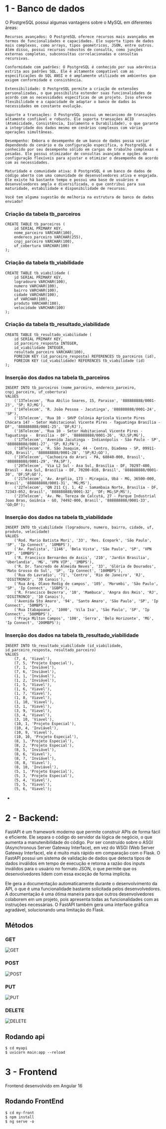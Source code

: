 # 1 - Banco de dados
O PostgreSQL possui algumas vantagens sobre o MySQL em diferentes áreas:

    Recursos avançados: O PostgreSQL oferece recursos mais avançados em termos de funcionalidades e capacidades. Ele suporta tipos de dados mais complexos, como arrays, tipos geométricos, JSON, entre outros. Além disso, possui recursos robustos de consulta, como junções externas completas, subconsultas correlacionadas e consultas recursivas.

    Conformidade com padrões: O PostgreSQL é conhecido por sua aderência estrita aos padrões SQL. Ele é altamente compatível com as especificações do SQL ANSI e é amplamente utilizado em ambientes que exigem conformidade e consistência.

    Extensibilidade: O PostgreSQL permite a criação de extensões personalizadas, o que possibilita estender suas funcionalidades de acordo com as necessidades específicas de um projeto. Isso oferece flexibilidade e a capacidade de adaptar o banco de dados às necessidades em constante evolução.

    Suporte a transações: O PostgreSQL possui um mecanismo de transações altamente confiável e robusto. Ele suporta transações ACID (Atomicidade, Consistência, Isolamento e Durabilidade), o que garante a integridade dos dados mesmo em cenários complexos com várias operações simultâneas.

    Desempenho: Embora o desempenho de um banco de dados possa variar dependendo do cenário e da configuração específica, o PostgreSQL é conhecido por seu desempenho sólido em cargas de trabalho complexas e pesadas. Ele possui otimizador de consultas avançado e opções de configuração flexíveis para ajustar e otimizar o desempenho de acordo com as necessidades.

    Maturidade e comunidade ativa: O PostgreSQL é um banco de dados de código aberto com uma comunidade de desenvolvedores ativa e engajada. Ele existe há bastante tempo e possui uma base de usuários e desenvolvedores ampla e diversificada, o que contribui para sua maturidade, estabilidade e disponibilidade de recursos.

    Você tem alguma sugestão de melhoria na estrutura de banco de dados enviado?
        

### Criação da tabela tb_parceiros
```
CREATE TABLE tb_parceiros (
    id SERIAL PRIMARY KEY,
    nome_parceiro VARCHAR(100),
    endereco_parceiro VARCHAR(255),
    cnpj_parceiro VARCHAR(100),
    uf_cobertura VARCHAR(100)
);
```
### Criação da tabela tb_viabilidade 
```
CREATE TABLE tb_viabilidade (
    id SERIAL PRIMARY KEY,
    logradouro VARCHAR(100),
    numero VARCHAR(100),
    bairro VARCHAR(100),
    cidade VARCHAR(100),
    uf VARCHAR(100),
    produto VARCHAR(100),
    velocidade VARCHAR(100)
);
```

### Criação da tabela tb_resultado_viabilidade
```
CREATE TABLE tb_resultado_viabilidade (
    id SERIAL PRIMARY KEY,
    id_parceiro_resposta INTEGER,
    id_viabilidade INTEGER,
    resultado_parceiro VARCHAR(100),
    FOREIGN KEY (id_parceiro_resposta) REFERENCES tb_parceiros (id),
    FOREIGN KEY (id_viabilidade) REFERENCES tb_viabilidade (id)
);
```

### Inserção dos dados na tabela tb_parceiros
```
INSERT INTO tb_parceiros (nome_parceiro, endereco_parceiro, cnpj_parceiro, uf_cobertura)
VALUES
    ('13Telecom', 'Rua Abilio Soares, 15, Paraiso', '888888888/0001-23', 'SP; RJ;MG'),
    ('14Telecom', 'R. João Pessoa - Jacutinga', '888888888/0001-24', 'SP'),
    ('15Telecom', 'Rua 10 - SHVP Colônia Agrícola Vicente Pires Chácara 147 - Setor Habitacional Vicente Pires - Taguatinga Brasília - DF', '888888888/0001-25', 'DF;RJ'),
    ('16Telecom', 'Rua 10 - Setor Habitacional Vicente Pires - Taguatinga -  Brasília - DF', '888888888/0001-26', 'RJ;SP;MG'),
    ('17Telecom', 'Avenida Jacutinga - Indianópolis - São Paulo - SP', '888888888/0001-27', 'SP; RJ;PA'),
    ('18Telecom', 'R. São Joaquim, 44 - Centro, Diadema - SP, 09911-020, Brasil', '888888888/0001-28', 'SP;RJ;GO'),
    ('19Telecom', 'Cachoeira do Arari - PA, 68840-000, Brasil', '888888888/0001-29', 'PA;SP'),
    ('20Telecom', 'Via L2 Sul - Asa Sul, Brasília - DF, 70297-400, Brasil - Asa Sul, Brasília - DF, 70200-010, Brasil', '888888888/0001-30', 'DF;SP;GO'),
    ('21Telecom', 'Av. Argélia, 173 - Miragaia, Ubá - MG, 36500-000, Brasil', '888888888/0001-31', 'MG;MS'),
    ('22Telecom', 'QN 211 Cj. 1, 42 - Samambaia Norte, Brasília - DF, 72343-052, Brasil', '888888888/0001-32', 'DF; MG;SP;MS'),
    ('23Telecom', 'Av. Me. Tereza de Calcutá, 27 - Parque Industrial Joao Bras, Goiânia - GO, 74492-000, Brasil', '888888888/0001-33', 'GO;DF');
```
### Inserção dos dados na tabela tb_viabilidade
```
INSERT INTO tb_viabilidade (logradouro, numero, bairro, cidade, uf, produto, velocidade)
VALUES
    ('Rod. Mario Batista Mori', '33', 'Res. Ecopark', 'São Paulo', 'SP', 'Ip Connect', '10MBPS'),
    ('Av. Paulista', '1146', 'Bela Vista', 'São Paulo', 'SP', 'VPN VIP', '10MBPS'),
    ('R. Francisco Bernardes de Assis', '210', 'Jardin Brasilia', 'Uberlandia', 'MG', 'VPN VIP', '1MBPS'),
    ('R. Dr. Tancredo de Almeida Neves', '33', 'Glória de Dourados', 'Mato Grosso do Sul', 'SP', 'Ip Connect', '100MBPS'),
    ('Rua do Lavradio', '71', 'Centro', 'Rio de Janeiro', 'RJ', 'DIGITRONCO', '30 Canais'),
    ('Rua Arq. Olavo Redig de campos', '105', 'Morumbi', 'São Paulo', 'SP', 'Ip Connect', '1GBPS'),
    ('R. Francisco Bezerra', '10', 'Mambuca', 'Angra dos Reis', 'RJ', 'DIGITRONCO', '10 Canais'),
    ('Avenida Sto Amaro', '94', 'Santo Amaro', 'São Paulo', 'SP', 'Ip Connect', '50MBPS'),
    ('Rua Itabapoana', '1000', 'Vila Isa', 'São Paulo', 'SP', 'Ip Connect', '500MBPS'),
    ('Praça Milton Campos', '100', 'Serra', 'Belo Horizonte', 'MG', 'Ip Connect', '200MBPS');
```

### Inserção dos dados na tabela tb_resultado_viabilidade
```
INSERT INTO tb_resultado_viabilidade (id_viabilidade, id_parceiro_resposta, resultado_parceiro)
VALUES
    (7, 4, 'Viavel'),
    (7, 5, 'Projeto Especial'),
    (7, 1, 'Inviável'),
    (7, 6, 'Inviável'),
    (1, 1, 'Inviável'),
    (1, 2, 'Inviável'),
    (1, 5, 'Viavel'),
    (1, 6, 'Viavel'),
    (1, 7, 'Viavel'),
    (1, 8, 'Viavel'),
    (1, 10, 'Viavel'),
    (3, 1, 'Viavel'),
    (3, 9, 'Viavel'),
    (3, 4, 'Viavel'),
    (3, 10, 'Viavel'),
    (10, 1, 'Projeto Especial'),
    (10, 4, 'Inviável'),
    (10, 9, 'Viavel'),
    (10, 10, 'Projeto Especial'),
    (8, 1, 'Projeto Especial'),
    (8, 2, 'Projeto Especial'),
    (8, 5, 'Inviável'),
    (8, 6, 'Viavel'),
    (8, 7, 'Inviável'),
    (8, 8, 'Viavel'),
    (8, 10, 'Inviável'),
    (5, 1, 'Projeto Especial'),
    (5, 3, 'Projeto Especial'),
    (5, 4, 'Viavel'),
    (5, 5, 'Viavel'),
    (5, 6, 'Viavel');
```
-
# 2 - Backend:
FastAPI é um framework moderno que permite construir APIs de forma fácil e eficiente. Ele separa o código do servidor da lógica de negócio, o que aumenta a manutenibilidade do código. Por ser construído sobre o ASGI (Asynchronous Server Gateway Interface), em vez do WSGI (Web Server Gateway Interface), ele é muito mais rápido em comparação com o Flask. O FastAPI possui um sistema de validação de dados que detecta tipos de dados inválidos em tempo de execução e retorna a razão dos inputs inválidos para o usuário no formato JSON, o que permite que os desenvolvedores lidem com essa exceção de forma implícita.

Ele gera a documentação automaticamente durante o desenvolvimento da API, o que é uma funcionalidade bastante solicitada pelos desenvolvedores. A documentação é uma ótima maneira para que outros desenvolvedores colaborem em um projeto, pois apresenta todas as funcionalidades com as instruções necessárias. O FastAPI também gera uma interface gráfica agradável, solucionando uma limitação do Flask.

## Métodos
### GET
![GET](/images/GET.png)

### POST
![POST](/images/POST.png)

### PUT
![PUT](/images/PUT.png)

### DELETE
![DELETE](/images/DELETE.png)

## Rodando api
```
$ cd myapi
$ uvicorn main:app --reload
```
# 3 - Frontend
Frontend desenvolvido em Angular 16

## Rodando FrontEnd
```
$ cd my-front
$ npm install
$ ng serve -o
```


